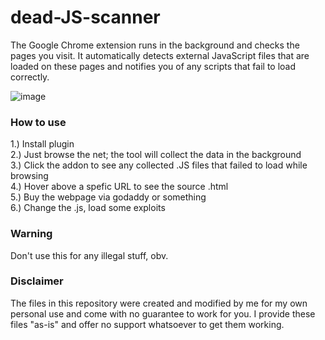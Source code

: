 # dead-JS-scanner
The Google Chrome extension runs in the background and checks the pages you visit. It automatically detects external JavaScript files that are loaded on these pages and notifies you of any scripts that fail to load correctly.

![image](https://github.com/ratcode404/dead-JS-scanner/assets/89196953/4f814f59-0c9d-4875-8ed5-da4ae07e0271)

### How to use
1.) Install plugin  
2.) Just browse the net; the tool will collect the data in the background  
3.) Click the addon to see any collected .JS files that failed to load while browsing  
4.) Hover above a spefic URL to see the source .html  
5.) Buy the webpage via godaddy or something  
6.) Change the .js, load some exploits  

### Warning
Don't use this for any illegal stuff, obv.

### Disclaimer
The files in this repository were created and modified by me for my own personal use and come with no guarantee to work for you. I provide these files "as-is" and offer no support whatsoever to get them working.
